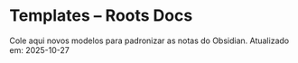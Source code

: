 # Templates – Roots Docs

Cole aqui novos modelos para padronizar as notas do Obsidian.
Atualizado em: 2025-10-27
